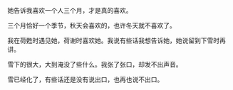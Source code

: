 她告诉我喜欢一个人三个月，才是真的喜欢。

三个月恰好一个季节，秋天会喜欢的，也许冬天就不喜欢了。

我在荷甦时遇见她，荷谢时喜欢她。我说有些话我想告诉她，她说留到下雪时再讲。

雪下的很大，大到淹没了些什么。我张了张口，却发不出声音。

雪已经化了，有些话还是没有说出口，也再也说不出口。
